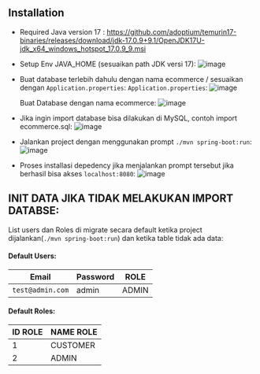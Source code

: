 ## Installation
- Required Java version 17 : https://github.com/adoptium/temurin17-binaries/releases/download/jdk-17.0.9+9.1/OpenJDK17U-jdk_x64_windows_hotspot_17.0.9_9.msi

- Setup Env JAVA_HOME (sesuaikan path JDK versi 17):
![image](https://github.com/velmanharefa/TubesDikaosan/assets/78690451/dbe81973-00eb-4c76-877d-aedf1efbddb6)
- Buat database terlebih dahulu dengan nama ecommerce / sesuaikan dengan `Application.properties`:
   `Application.properties`:
  ![image](https://github.com/velmanharefa/TubesDikaosan/assets/78690451/879f2613-95f4-4971-b1e6-299eabf76a83)

  Buat Database dengan nama ecommerce:
  ![image](https://github.com/velmanharefa/TubesDikaosan/assets/78690451/41a9a728-081a-4cc5-a46b-27b090b19bff)

- Jika ingin import database bisa dilakukan di MySQL, contoh import ecommerce.sql:
  ![image](https://github.com/velmanharefa/TubesDikaosan/assets/78690451/771a3c05-deaf-46a0-9df1-129186c8b502)

- Jalankan project dengan menggunakan prompt `./mvn spring-boot:run`:
  ![image](https://github.com/velmanharefa/TubesDikaosan/assets/78690451/0b188e64-d58b-468a-b4cf-9c89c54c8a3a)

- Proses installasi depedency jika menjalankan prompt tersebut jika berhasil bisa akses `localhost:8080`:
  ![image](https://github.com/velmanharefa/TubesDikaosan/assets/78690451/368233c1-2f38-436e-a590-e6c47f2c576d)




## INIT DATA JIKA TIDAK MELAKUKAN IMPORT DATABSE:
List users dan Roles di migrate secara default ketika project dijalankan(`./mvn spring-boot:run`) dan ketika table tidak ada data:

#### Default Users:
| Email  | Password | ROLE|
| ------------- | ------------- |-------------|
| `test@admin.com`  | admin  | ADMIN |

#### Default Roles:
| ID ROLE  | NAME ROLE |
| ------------- | ------------- |
| 1 | CUSTOMER |
| 2 | ADMIN |

